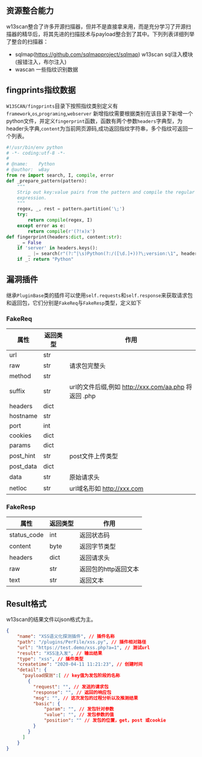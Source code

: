 ## 资源整合能力
w13scan整合了许多开源扫描器，但并不是直接拿来用，而是充分学习了开源扫描器的精华后，将其先进的扫描技术与payload整合到了其中。下列列表详细列举了整合的扫描器：
- sqlmap(https://github.com/sqlmapproject/sqlmap) w13scan sql注入模块(报错注入，布尔注入)
- wascan 一些指纹识别数据

## fingprints指纹数据
`W13SCAN/fingprints`目录下按照指纹类别定义有`framework`,`os`,`programing`,`webserver`
新增指纹需要根据类别在该目录下新增一个python文件，并定义`fingerprint`函数，函数有两个参数`headers`字典型，为header头字典,`content`为当前网页源码,成功返回指纹字符串，多个指纹可返回一个列表。
```python
#!/usr/bin/env python 
# -*- coding:utf-8 -*-
#
# @name:    Python
# @author:  w8ay
from re import search, I, compile, error
def _prepare_pattern(pattern):
    """
    Strip out key:value pairs from the pattern and compile the regular
    expression.
    """
    regex, _, rest = pattern.partition('\;')
    try:
        return compile(regex, I)
    except error as e:
        return compile(r'(?!x)x')
def fingerprint(headers:dict, content:str):
    _ = False
    if 'server' in headers.keys():
        _ |= search(r"(?:^|\s)Python(?:/([\d.]+))?\;version:\1", headers["server"], I) is not None
    if _: return "Python"
```

## 漏洞插件
继承`PluginBase`类的插件可以使用`self.requests`和`self.response`来获取请求包和返回包，它们分别是`FakeReq`与`FakeResp`类型，定义如下
### FakeReq

| 属性      | 返回类型 | 作用                                                 |
| --------- | -------- | ---------------------------------------------------- |
| url       | str      |
| raw     | str      | 请求包完整头                                         |
| method    | str      |                                                      |
| suffix    | str      | url的文件后缀,例如 http://xxx.com/aa.php 将返回 .php |
| headers   | dict     |                                                      |
| hostname  | str      |                                                      |
| port      | int      |                                                      |
| cookies   | dict     |                                                      |
| params    | dict     |                                                      |
| post_hint | str      | post文件上传类型                                     |
| post_data | dict     |                                                      |
| data      | str      | 原始请求头
| netloc    | str      | url域名形如 http://xxx.com

### FakeResp 

| 属性      | 返回类型 | 作用                                                 |
| --------- | -------- | ---------------------------------------------------- |
| status_code       | int      | 返回状态码
| content     | byte      | 返回字节类型                                         |
| headers    | dict      | 返回请求头                                                     |
| raw    | str      | 返回包的http返回文本 |
| text   | str     |   返回文本                                                  |

## Result格式
w13scan的结果文件以json格式为主。
```json
{
    "name": "XSS语义化探测插件", // 插件名称
    "path": "/plugins/PerFile/xss.py", // 插件相对路径
    "url": "https://test.demo/xss.php?a=1", // 测试url
    "result": "XSS注入发", // 输出结果
    "type": "xss", // 插件类型
    "createtime": "2020-04-11 11:21:23", // 创建时间
    "detail": {
      "payload探测":[ // key值为发包阶段的名称
        {
          "request": "", // 发送的请求包
          "response": "", // 返回的响应包
          "msg": "", // 这次发包的过程分析以及推测结果
          "basic": {
              "param": "", // 发包针对参数
              "value": "", // 发包参数的值
              "position": "" // 发包的位置，get，post 或cookie
          }
        }
      ]
    }
}
```

